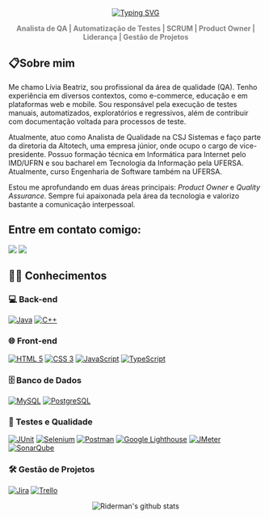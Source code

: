 <div align="center">   
  <a href="https://git.io/typing-svg"><img src="https://readme-typing-svg.demolab.com?font=Fira+Code&pause=1000&color=808080&width=435&lines=Ol%C3%A1%2C+eu+sou+L%C3%ADvia+Beatriz+M.+de+Lima." alt="Typing SVG" /></a>
   <p id="subtitle">
    <strong style= "color:#808080">Analista de QA | Automatização de Testes | SCRUM | Product Owner | Liderança | Gestão de Projetos </strong>
  </p>
</div>

## 📋Sobre mim

Me chamo Lívia Beatriz, sou profissional da área de qualidade (QA). Tenho experiência em diversos contextos, como e-commerce, educação e em plataformas web e mobile. Sou responsável pela execução de testes manuais, automatizados, exploratórios e regressivos, além de contribuir com documentação voltada para processos de teste.

Atualmente, atuo como Analista de Qualidade na CSJ Sistemas e faço parte da diretoria da Altotech, uma empresa júnior, onde ocupo o cargo de vice-presidente. Possuo formação técnica em Informática para Internet pelo IMD/UFRN e sou bacharel em Tecnologia da Informação pela UFERSA. Atualmente, curso Engenharia de Software também na UFERSA.

Estou me aprofundando em duas áreas principais: *Product Owner* e *Quality Assurance*. Sempre fui apaixonada pela área da tecnologia e valorizo bastante a comunicação interpessoal.

## Entre em contato comigo:
[<img src="https://img.shields.io/badge/Gmail-D14836?style=for-the-badge&logo=gmail&logoColor=white" />](mailto:liviabeatrizmaia7@gmail.com) [<img src="https://img.shields.io/badge/-LinkedIn-%230077B5?style=for-the-badge&logo=linkedin&logoColor=white" target="_blank" />](https://www.linkedin.com/in/liviabeatrizml/)

## 👨‍💻 Conhecimentos

### 💻 Back-end
[![Java](https://img.shields.io/badge/Java-007396?style=for-the-badge&logo=openjdk&logoColor=white)](https://www.java.com/) [![C++](https://img.shields.io/badge/C++-00599C?style=for-the-badge&logo=c%2B%2B&logoColor=white)](https://isocpp.org/)

### 🌐 Front-end
[![HTML 5](https://img.shields.io/badge/HTML5-E34F26?style=for-the-badge&logo=html5&logoColor=white)](https://www.w3.org/standards/webdesign/htmlcss.html) [![CSS 3](https://img.shields.io/badge/CSS3-1572B6?style=for-the-badge&logo=css3&logoColor=white)](https://www.w3.org/standards/webdesign/htmlcss.html) [![JavaScript](https://img.shields.io/badge/JavaScript-F7DF1E?style=for-the-badge&logo=javascript&logoColor=black)](https://developer.mozilla.org/pt-BR/docs/Web/JavaScript) [![TypeScript](https://img.shields.io/badge/TypeScript-007ACC?style=for-the-badge&logo=typescript&logoColor=white)](https://www.typescriptlang.org/)

### 🗄️ Banco de Dados
[![MySQL](https://img.shields.io/badge/MySQL-00000F?style=for-the-badge&logo=mysql&logoColor=white)](https://www.mysql.com/) [![PostgreSQL](https://img.shields.io/badge/PostgreSQL-336791?style=for-the-badge&logo=postgresql&logoColor=white)](https://www.postgresql.org/)

### 🧪 Testes e Qualidade
[![JUnit](https://img.shields.io/badge/JUnit-25A162?style=for-the-badge&logo=junit5&logoColor=white)](https://junit.org/junit5/) [![Selenium](https://img.shields.io/badge/Selenium-43B02A?style=for-the-badge&logo=selenium&logoColor=white)](https://www.selenium.dev/) [![Postman](https://img.shields.io/badge/Postman-FF6C37?style=for-the-badge&logo=postman&logoColor=white)](https://www.postman.com/) [![Google Lighthouse](https://img.shields.io/badge/Lighthouse-FF6D00?style=for-the-badge&logo=lighthouse&logoColor=white)](https://developer.chrome.com/docs/lighthouse/overview/) [![JMeter](https://img.shields.io/badge/Apache_JMeter-D22128?style=for-the-badge&logo=apache&logoColor=white)](https://jmeter.apache.org/) [![SonarQube](https://img.shields.io/badge/SonarQube-4E9BCD?style=for-the-badge&logo=sonarqube&logoColor=white)](https://www.sonarqube.org/)

### 🛠️ Gestão de Projetos
[![Jira](https://img.shields.io/badge/Jira-0052CC?style=for-the-badge&logo=jira&logoColor=white)](https://www.atlassian.com/software/jira) [![Trello](https://img.shields.io/badge/Trello-0079BF?style=for-the-badge&logo=trello&logoColor=white)](https://trello.com/)


<div align="center">

  ![Riderman's github stats](https://github-readme-stats.vercel.app/api?username=liviabeatrizml&show_icons=true&hide_border=true)
<!-- <img height="180em" src="https://github-readme-stats.vercel.app/api/top-langs/?username=liviabeatrizml&layout=compact&langs_count=8"/> -->
</div>
